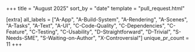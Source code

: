 +++
title = "August 2025"
sort_by = "date"
template = "pull_request.html"

[extra]
all_labels = ["A-App", "A-Build-System", "A-Rendering", "A-Scenes", "A-Tasks", "A-Text", "A-UI", "C-Code-Quality", "C-Dependencies", "C-Feature", "C-Testing", "C-Usability", "D-Straightforward", "D-Trivial", "S-Needs-SME", "S-Waiting-on-Author", "X-Controversial"]
unique_pr_count = 11
+++
